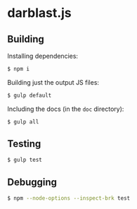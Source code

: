# darblast.js

## Building

Installing dependencies:

```sh
$ npm i
```

Building just the output JS files:

```sh
$ gulp default
```

Including the docs (in the `doc` directory):

```sh
$ gulp all
```

## Testing

```sh
$ gulp test
```

## Debugging

```sh
$ npm --node-options --inspect-brk test
```
